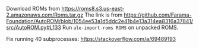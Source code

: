Download ROMs from https://roms8.s3.us-east-2.amazonaws.com/Roms.tar.gz The link is from https://github.com/Farama-Foundation/AutoROM/blob/1054ee53a1d5ddc2e41b4e13a314ea8316a37841/src/AutoROM.py#L133 Run `ale-import-roms ROMS` on unpacked ROMS.

Fix running 40 subprocesses: https://stackoverflow.com/a/69489193
